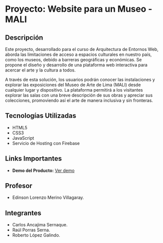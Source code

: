 # Proyecto: Website para un Museo - MALI

## Descripción
Este proyecto, desarrollado para el curso de Arquitectura de Entornos Web, aborda las limitaciones de acceso a espacios culturales en nuestro país, como los museos, debido a barreras geográficas y económicas. Se propone el diseño y desarrollo de una plataforma web interactiva para acercar el arte y la cultura a todos.

A través de esta solución, los usuarios podrán conocer las instalaciones y explorar las exposiciones del Museo de Arte de Lima (MALI) desde cualquier lugar y dispositivo. La plataforma permitirá a los visitantes explorar las salas con una breve descripción de sus obras y apreciar sus colecciones, promoviendo así el arte de manera inclusiva y sin fronteras.

## Tecnologías Utilizadas
*   HTML5
*   CSS3
*   JavaScript
*   Servicio de  Hosting con Firebase

## Links Importantes
*   **Demo del Producto:** [Ver demo](https://curso-arquitectura.web.app)

## Profesor
*   Edinson Lorenzo Merino Villagaray.
 
## Integrantes
*   Carlos Ancajima Sernaque.
*   Raúl Porras Serna.
*   Roberto López Galindo.


